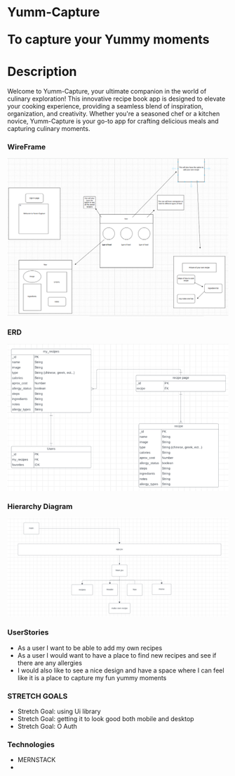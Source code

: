 # Yumm-Capture <p>To capture your Yummy moments</p>

<h1>Description</h1>
<p>Welcome to Yumm-Capture, your ultimate companion in the world of culinary exploration! This innovative recipe book app is designed to elevate your cooking experience, providing a seamless blend of inspiration, organization, and creativity. Whether you're a seasoned chef or a kitchen novice, Yumm-Capture is your go-to app for crafting delicious meals and capturing culinary moments.</P>


<h3>WireFrame</h3>
<img src="Screenshot from 2023-11-27 08-12-45.png">

<h3>ERD</h3>
<img src="Screenshot from 2023-11-27 08-33-16.png">

<h3>Hierarchy Diagram</h3>
<img src="Screenshot from 2023-11-27 08-15-48.png">

<h3>UserStories</h3>
<ul>
    <li>As a user I want to be able to add my own recipes</li>
    <li>As a user I would want to have a place to find new recipes and see if there are any allergies </li>
    <li>I would also like to see a nice design and have a space where I can feel like it is a place to capture my fun yummy moments</li>
</ul>

<h3>STRETCH GOALS</h3>
<ul>
    <li>Stretch Goal: using Ui library </li>
    <li>Stretch Goal: getting it to look good both mobile and desktop</li>
    <li>Stretch Goal: O Auth</li>
</ul>

<h3>Technologies</h3>
<ul>
    <li>MERNSTACK<li>

</ul>